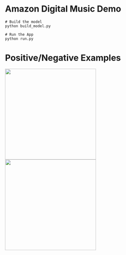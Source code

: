 # Amazon Digital Music Demo

```
# Build the model 
python build_model.py

# Run the App
python run.py
```

# Positive/Negative Examples

<img src="https://github.com/wangruinju/Amazon_Review_Sentiment_Analysis/tree/master/test/app/static/images/pos.png" width="300"/>

<img src="https://github.com/wangruinju/Amazon_Review_Sentiment_Analysis/tree/master/test/app/static/images/neg.png" width="300"/>


